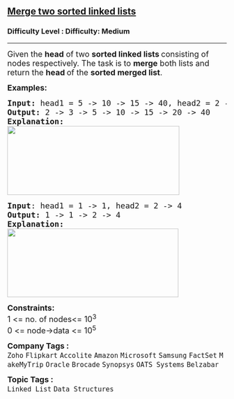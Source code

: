 <h2><a href="https://www.geeksforgeeks.org/problems/merge-two-sorted-linked-lists/1">Merge two sorted linked lists</a></h2><h3>Difficulty Level : Difficulty: Medium</h3><hr><div class="problems_problem_content__Xm_eO" bis_skin_checked="1"><p><span style="font-size: 18px;">Given the <strong>head</strong> of two&nbsp;<strong>sorted linked lists&nbsp;</strong>consisting of nodes respectively. The task is to&nbsp;<strong>merge</strong>&nbsp;both lists and return the&nbsp;<strong>head&nbsp;</strong>of the&nbsp;<strong>sorted merged list</strong>.</span></p>
<p><span style="font-size: 18px;"><strong>Examples:</strong></span></p>
<pre><span style="font-size: 18px;"><strong>Input: </strong>head1 = 5 -&gt; 10 -&gt; 15 -&gt; 40, head2 = 2 -&gt; 3 -&gt; 20
<strong>Output: </strong>2 -&gt; 3 -&gt; 5 -&gt; 10 -&gt; 15 -&gt; 20 -&gt; 40<strong>
Explanation:<br><img src="https://media.geeksforgeeks.org/img-practice/prod/addEditProblem/700176/Web/Other/blobid1_1722768650.png" width="395" height="158"></strong></span>
</pre>
<pre><span style="font-size: 18px;"><strong>Input</strong>: head1 = 1 -&gt; 1, head2 = 2 -&gt; 4
<strong>Output: </strong>1 -&gt; 1 -&gt; 2 -&gt; 4<strong>
Explanation:<br><img src="https://media.geeksforgeeks.org/img-practice/prod/addEditProblem/700176/Web/Other/blobid3_1722768742.png" width="393" height="157"></strong></span></pre>
<p><span style="font-size: 18px;"><strong>Constraints:</strong><br>1 &lt;= no. of nodes&lt;= 10<sup>3</sup><br>0 &lt;= node-&gt;data &lt;= 10<sup>5</sup></span></p></div><p><span style=font-size:18px><strong>Company Tags : </strong><br><code>Zoho</code>&nbsp;<code>Flipkart</code>&nbsp;<code>Accolite</code>&nbsp;<code>Amazon</code>&nbsp;<code>Microsoft</code>&nbsp;<code>Samsung</code>&nbsp;<code>FactSet</code>&nbsp;<code>MakeMyTrip</code>&nbsp;<code>Oracle</code>&nbsp;<code>Brocade</code>&nbsp;<code>Synopsys</code>&nbsp;<code>OATS Systems</code>&nbsp;<code>Belzabar</code>&nbsp;<br><p><span style=font-size:18px><strong>Topic Tags : </strong><br><code>Linked List</code>&nbsp;<code>Data Structures</code>&nbsp;